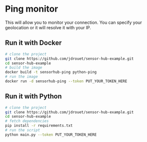 # Ping monitor

This will allow you to monitor your connection. You can specify your geolocation or it will resolve it with your IP.

## Run it with Docker

```bash
# clone the project
git clone https://github.com/jdrouet/sensor-hub-example.git
cd sensor-hub-example
# build the image
docker build -t sensorhub-ping python-ping
# run the image
docker run -d sensorhub-ping --token PUT_YOUR_TOKEN_HERE
```

## Run it with Python

```bash
# clone the project
git clone https://github.com/jdrouet/sensor-hub-example.git
cd sensor-hub-example
# fetch dependencies
pip install -r requirements.txt
# run the script
python main.py --token PUT_YOUR_TOKEN_HERE
```
